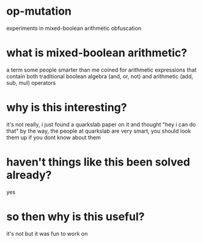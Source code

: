 # op-mutation
experiments in mixed-boolean arithmetic obfuscation 

# what is mixed-boolean arithmetic?
a term some people smarter than me coined for arithmetic expressions that contain both traditional boolean algebra (and, or, not) and arithmetic (add, sub, mul) operators

# why is this interesting?
it's not really, i just found a quarkslab paper on it and thought "hey i can do that"
by the way, the people at quarkslab are very smart, you should look them up if you dont know about them

# haven't things like this been solved already?
yes

# so then why is this useful?
it's not but it was fun to work on
